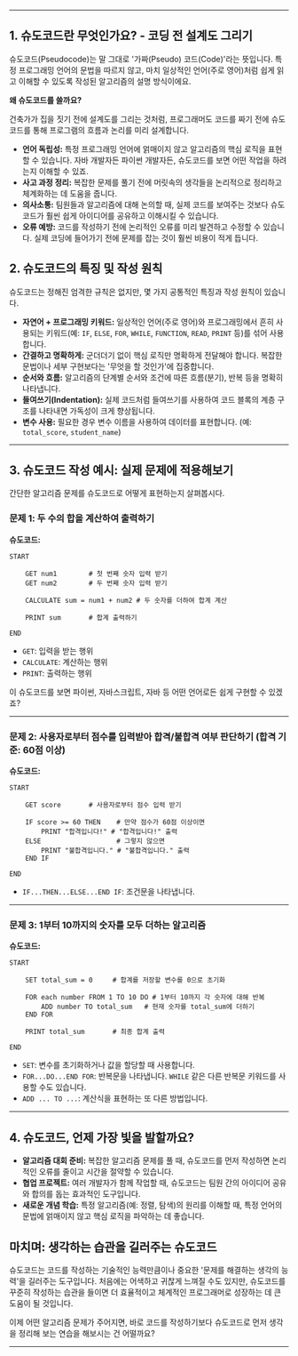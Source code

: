 
-----

## 1\. 슈도코드란 무엇인가요? - 코딩 전 설계도 그리기

슈도코드(Pseudocode)는 말 그대로 '가짜(Pseudo) 코드(Code)'라는 뜻입니다.
특정 프로그래밍 언어의 문법을 따르지 않고, 마치 일상적인 언어(주로 영어)처럼 쉽게 읽고 이해할 수 있도록 작성된 알고리즘의 설명 방식이에요.

**왜 슈도코드를 쓸까요?**

건축가가 집을 짓기 전에 설계도를 그리는 것처럼, 프로그래머도 코드를 짜기 전에 슈도코드를 통해 프로그램의 흐름과 논리를 미리 설계합니다.

  * **언어 독립성:** 특정 프로그래밍 언어에 얽매이지 않고 알고리즘의 핵심 로직을 표현할 수 있습니다. 자바 개발자든 파이썬 개발자든, 슈도코드를 보면 어떤 작업을 하려는지 이해할 수 있죠.
  * **사고 과정 정리:** 복잡한 문제를 풀기 전에 머릿속의 생각들을 논리적으로 정리하고 체계화하는 데 도움을 줍니다.
  * **의사소통:** 팀원들과 알고리즘에 대해 논의할 때, 실제 코드를 보여주는 것보다 슈도코드가 훨씬 쉽게 아이디어를 공유하고 이해시킬 수 있습니다.
  * **오류 예방:** 코드를 작성하기 전에 논리적인 오류를 미리 발견하고 수정할 수 있습니다. 실제 코딩에 들어가기 전에 문제를 잡는 것이 훨씬 비용이 적게 듭니다.

## 2\. 슈도코드의 특징 및 작성 원칙

슈도코드는 정해진 엄격한 규칙은 없지만, 몇 가지 공통적인 특징과 작성 원칙이 있습니다.

  * **자연어 + 프로그래밍 키워드:** 일상적인 언어(주로 영어)와 프로그래밍에서 흔히 사용되는 키워드(예: `IF`, `ELSE`, `FOR`, `WHILE`, `FUNCTION`, `READ`, `PRINT` 등)를 섞어 사용합니다.
  * **간결하고 명확하게:** 군더더기 없이 핵심 로직만 명확하게 전달해야 합니다. 복잡한 문법이나 세부 구현보다는 '무엇을 할 것인가'에 집중합니다.
  * **순서와 흐름:** 알고리즘의 단계별 순서와 조건에 따른 흐름(분기), 반복 등을 명확히 나타냅니다.
  * **들여쓰기(Indentation):** 실제 코드처럼 들여쓰기를 사용하여 코드 블록의 계층 구조를 나타내면 가독성이 크게 향상됩니다.
  * **변수 사용:** 필요한 경우 변수 이름을 사용하여 데이터를 표현합니다. (예: `total_score`, `student_name`)

-----

## 3\. 슈도코드 작성 예시: 실제 문제에 적용해보기

간단한 알고리즘 문제를 슈도코드로 어떻게 표현하는지 살펴봅시다.

### **문제 1: 두 수의 합을 계산하여 출력하기**

**슈도코드:**

```pseudocode
START

    GET num1        # 첫 번째 숫자 입력 받기
    GET num2        # 두 번째 숫자 입력 받기

    CALCULATE sum = num1 + num2 # 두 숫자를 더하여 합계 계산

    PRINT sum       # 합계 출력하기

END
```

  * `GET`: 입력을 받는 행위
  * `CALCULATE`: 계산하는 행위
  * `PRINT`: 출력하는 행위

이 슈도코드를 보면 파이썬, 자바스크립트, 자바 등 어떤 언어로든 쉽게 구현할 수 있겠죠?

-----

### **문제 2: 사용자로부터 점수를 입력받아 합격/불합격 여부 판단하기 (합격 기준: 60점 이상)**

**슈도코드:**

```pseudocode
START

    GET score       # 사용자로부터 점수 입력 받기

    IF score >= 60 THEN    # 만약 점수가 60점 이상이면
        PRINT "합격입니다!" # "합격입니다!" 출력
    ELSE                   # 그렇지 않으면
        PRINT "불합격입니다." # "불합격입니다." 출력
    END IF

END
```

  * `IF...THEN...ELSE...END IF`: 조건문을 나타냅니다.

-----

### **문제 3: 1부터 10까지의 숫자를 모두 더하는 알고리즘**

**슈도코드:**

```pseudocode
START

    SET total_sum = 0     # 합계를 저장할 변수를 0으로 초기화

    FOR each number FROM 1 TO 10 DO # 1부터 10까지 각 숫자에 대해 반복
        ADD number TO total_sum   # 현재 숫자를 total_sum에 더하기
    END FOR

    PRINT total_sum       # 최종 합계 출력

END
```

  * `SET`: 변수를 초기화하거나 값을 할당할 때 사용합니다.
  * `FOR...DO...END FOR`: 반복문을 나타냅니다. `WHILE` 같은 다른 반복문 키워드를 사용할 수도 있습니다.
  * `ADD ... TO ...`: 계산식을 표현하는 또 다른 방법입니다.

-----

## 4\. 슈도코드, 언제 가장 빛을 발할까요?

  * **알고리즘 대회 준비:** 복잡한 알고리즘 문제를 풀 때, 슈도코드를 먼저 작성하면 논리적인 오류를 줄이고 시간을 절약할 수 있습니다.
  * **협업 프로젝트:** 여러 개발자가 함께 작업할 때, 슈도코드는 팀원 간의 아이디어 공유와 합의를 돕는 효과적인 도구입니다.
  * **새로운 개념 학습:** 특정 알고리즘(예: 정렬, 탐색)의 원리를 이해할 때, 특정 언어의 문법에 얽매이지 않고 핵심 로직을 파악하는 데 좋습니다.

## 마치며: 생각하는 습관을 길러주는 슈도코드

슈도코드는 코드를 작성하는 기술적인 능력만큼이나 중요한 '문제를 해결하는 생각의 능력'을 길러주는 도구입니다. 처음에는 어색하고 귀찮게 느껴질 수도 있지만, 슈도코드를 꾸준히 작성하는 습관을 들이면 더 효율적이고 체계적인 프로그래머로 성장하는 데 큰 도움이 될 것입니다.

이제 어떤 알고리즘 문제가 주어지면, 바로 코드를 작성하기보다 슈도코드로 먼저 생각을 정리해 보는 연습을 해보시는 건 어떨까요?

---

